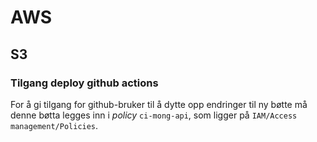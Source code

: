 # AWS

## S3

### Tilgang deploy github actions

For å gi tilgang for github-bruker til å dytte opp endringer til ny bøtte må denne bøtta legges inn i *policy* `ci-mong-api`, som ligger på `IAM/Access management/Policies`.


